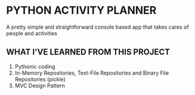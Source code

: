 # PYTHON ACTIVITY PLANNER
A pretty simple and straightforward console based app that takes cares of people and activities
## WHAT I'VE LEARNED FROM THIS PROJECT
1. Pythonic coding
2. In-Memory Repositories, Text-File Repositories and Binary File Repositories (pickle)
3. MVC Design Pattern
